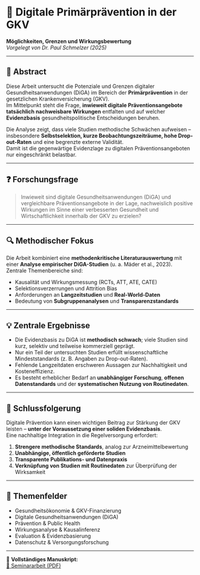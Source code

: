 # 📘 Digitale Primärprävention in der GKV  
**Möglichkeiten, Grenzen und Wirkungsbewertung**  
*Vorgelegt von Dr. Paul Schmelzer (2025)*  

---

## 🧾 Abstract  
Diese Arbeit untersucht die Potenziale und Grenzen digitaler Gesundheitsanwendungen (DiGA) im Bereich der **Primärprävention** in der gesetzlichen Krankenversicherung (GKV).  
Im Mittelpunkt steht die Frage, **inwieweit digitale Präventionsangebote tatsächlich nachweisbare Wirkungen** entfalten und auf welcher **Evidenzbasis** gesundheitspolitische Entscheidungen beruhen.  

Die Analyse zeigt, dass viele Studien methodische Schwächen aufweisen – insbesondere **Selbstselektion, kurze Beobachtungszeiträume, hohe Drop-out-Raten** und eine begrenzte externe Validität.  
Damit ist die gegenwärtige Evidenzlage zu digitalen Präventionsangeboten nur eingeschränkt belastbar.

---

## ❓ Forschungsfrage  
> Inwieweit sind digitale Gesundheitsanwendungen (DiGA) und vergleichbare Präventionsangebote in der Lage, nachweislich positive Wirkungen im Sinne einer verbesserten Gesundheit und Wirtschaftlichkeit innerhalb der GKV zu erzielen?

---

## 🔍 Methodischer Fokus  
Die Arbeit kombiniert eine **methodenkritische Literaturauswertung** mit einer **Analyse empirischer DiGA-Studien** (u. a. Mäder et al., 2023).  
Zentrale Themenbereiche sind:

- Kausalität und Wirkungsmessung (RCTs, ATT, ATE, CATE)  
- Selektionsverzerrungen und Attrition Bias  
- Anforderungen an **Langzeitstudien** und **Real-World-Daten**  
- Bedeutung von **Subgruppenanalysen** und **Transparenzstandards**

---

## 💡 Zentrale Ergebnisse  

- Die Evidenzbasis zu DiGA ist **methodisch schwach**; viele Studien sind kurz, selektiv und teilweise kommerziell geprägt.  
- Nur ein Teil der untersuchten Studien erfüllt wissenschaftliche Mindeststandards (z. B. Angaben zu Drop-out-Raten).  
- Fehlende Langzeitdaten erschweren Aussagen zur Nachhaltigkeit und Kosteneffizienz.  
- Es besteht erheblicher Bedarf an **unabhängiger Forschung**, **offenen Datenstandards** und der **systematischen Nutzung von Routinedaten**.  

---

## 🧭 Schlussfolgerung  
Digitale Prävention kann einen wichtigen Beitrag zur Stärkung der GKV leisten – **unter der Voraussetzung einer soliden Evidenzbasis**.  
Eine nachhaltige Integration in die Regelversorgung erfordert:

1. **Strengere methodische Standards**, analog zur Arzneimittelbewertung  
2. **Unabhängige, öffentlich geförderte Studien**  
3. **Transparente Publikations- und Datenpraxis**  
4. **Verknüpfung von Studien mit Routinedaten** zur Überprüfung der Wirksamkeit  

---

## 🧩 Themenfelder  

- Gesundheitsökonomie & GKV-Finanzierung  
- Digitale Gesundheitsanwendungen (DiGA)  
- Prävention & Public Health  
- Wirkungsanalyse & Kausalinferenz  
- Evaluation & Evidenzbasierung  
- Datenschutz & Versorgungsforschung  

---

📄 **Vollständiges Manuskript:**  
[📘 Seminararbeit (PDF)](./Manuscrkipt_gesundheitsmanagementt.pdf)

